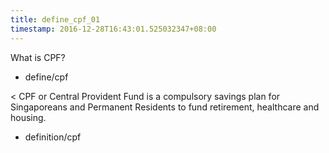 ```yaml
---
title: define_cpf_01
timestamp: 2016-12-28T16:43:01.525032347+08:00
---
```


What is CPF?
* define/cpf

< CPF or Central Provident Fund is a compulsory savings plan for Singaporeans and Permanent Residents to fund retirement, healthcare and housing.
* definition/cpf
